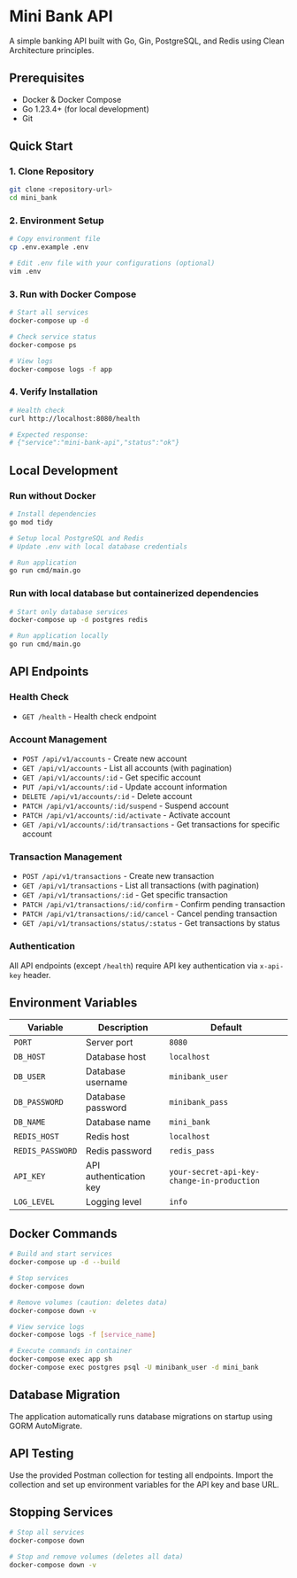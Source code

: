 # Mini Bank API

A simple banking API built with Go, Gin, PostgreSQL, and Redis using Clean Architecture principles.

## Prerequisites

- Docker & Docker Compose
- Go 1.23.4+ (for local development)
- Git

## Quick Start

### 1. Clone Repository
```bash
git clone <repository-url>
cd mini_bank
```

### 2. Environment Setup
```bash
# Copy environment file
cp .env.example .env

# Edit .env file with your configurations (optional)
vim .env
```

### 3. Run with Docker Compose
```bash
# Start all services
docker-compose up -d

# Check service status
docker-compose ps

# View logs
docker-compose logs -f app
```

### 4. Verify Installation
```bash
# Health check
curl http://localhost:8080/health

# Expected response:
# {"service":"mini-bank-api","status":"ok"}
```

## Local Development

### Run without Docker
```bash
# Install dependencies
go mod tidy

# Setup local PostgreSQL and Redis
# Update .env with local database credentials

# Run application
go run cmd/main.go
```

### Run with local database but containerized dependencies
```bash
# Start only database services
docker-compose up -d postgres redis

# Run application locally
go run cmd/main.go
```

## API Endpoints

### Health Check
- `GET /health` - Health check endpoint

### Account Management
- `POST /api/v1/accounts` - Create new account
- `GET /api/v1/accounts` - List all accounts (with pagination)
- `GET /api/v1/accounts/:id` - Get specific account
- `PUT /api/v1/accounts/:id` - Update account information
- `DELETE /api/v1/accounts/:id` - Delete account
- `PATCH /api/v1/accounts/:id/suspend` - Suspend account
- `PATCH /api/v1/accounts/:id/activate` - Activate account
- `GET /api/v1/accounts/:id/transactions` - Get transactions for specific account

### Transaction Management
- `POST /api/v1/transactions` - Create new transaction
- `GET /api/v1/transactions` - List all transactions (with pagination)
- `GET /api/v1/transactions/:id` - Get specific transaction
- `PATCH /api/v1/transactions/:id/confirm` - Confirm pending transaction
- `PATCH /api/v1/transactions/:id/cancel` - Cancel pending transaction
- `GET /api/v1/transactions/status/:status` - Get transactions by status

### Authentication
All API endpoints (except `/health`) require API key authentication via `x-api-key` header.

## Environment Variables

| Variable | Description | Default |
|----------|-------------|---------|
| `PORT` | Server port | `8080` |
| `DB_HOST` | Database host | `localhost` |
| `DB_USER` | Database username | `minibank_user` |
| `DB_PASSWORD` | Database password | `minibank_pass` |
| `DB_NAME` | Database name | `mini_bank` |
| `REDIS_HOST` | Redis host | `localhost` |
| `REDIS_PASSWORD` | Redis password | `redis_pass` |
| `API_KEY` | API authentication key | `your-secret-api-key-change-in-production` |
| `LOG_LEVEL` | Logging level | `info` |

## Docker Commands

```bash
# Build and start services
docker-compose up -d --build

# Stop services
docker-compose down

# Remove volumes (caution: deletes data)
docker-compose down -v

# View service logs
docker-compose logs -f [service_name]

# Execute commands in container
docker-compose exec app sh
docker-compose exec postgres psql -U minibank_user -d mini_bank
```

## Database Migration

The application automatically runs database migrations on startup using GORM AutoMigrate.

## API Testing

Use the provided Postman collection for testing all endpoints. Import the collection and set up environment variables for the API key and base URL.

## Stopping Services

```bash
# Stop all services
docker-compose down

# Stop and remove volumes (deletes all data)
docker-compose down -v
```